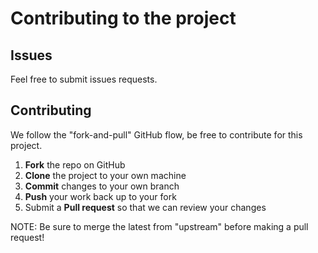 # Contributing to the project

## Issues

Feel free to submit issues requests.

## Contributing

We follow the "fork-and-pull" GitHub flow, be free to contribute for this project.

1. **Fork** the repo on GitHub
2. **Clone** the project to your own machine
3. **Commit** changes to your own branch
4. **Push** your work back up to your fork
5. Submit a **Pull request** so that we can review your changes

NOTE: Be sure to merge the latest from "upstream" before making a pull request!
